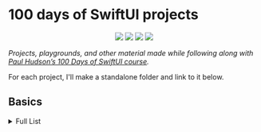 # 100 days of SwiftUI projects

<p align="center">
    <img src="https://img.shields.io/badge/Apple Swift-version 5.1 (swiftlang--1100.0.270.13 clang--1100.0.33.7)-brightgreen.svg" />
    <img src="https://img.shields.io/badge/XmacOS Catalina-10.15.1 beta 2 (19B77a)+-blue.svg" />
    <img src="https://img.shields.io/badge/Xcode-11.2 Beta 2 (11B44)+-blue.svg" />
    <img src="https://img.shields.io/badge/iOS-13.2 Beta 4 (17B5084a)+-blue.svg" />
</p>


_Projects, playgrounds, and other material made while following along with [Paul Hudson’s 100 Days of SwiftUI course](https://www.hackingwithswift.com/100/swiftui)._

For each project, I'll make a standalone folder and link to it below. 

## Basics

<details>
<summary>Full List</summary>

- **Days 1-15:** Introduction to Swift, covered during the [100 Days of Swift]("https://github.com/ErikWaterham/100-days-of-Swift-SwiftUI-basics") challenge.

## Projects

<details>
<summary>Full List</summary>

- **Project 01:** [WeSplit](./project-01/)
- **Project 02:** [Guess The Flag](./project-02/)
- **Project 03:** [Views And Modifiers](./project-03/)
- **Project 04:** [Better Rest](./project-04/)
- **Project 05:** [Word Scramble](./project-05/)
